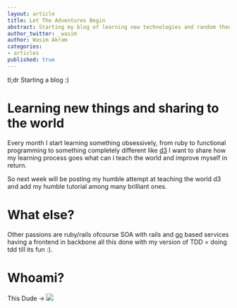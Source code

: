 ```yaml
---
layout: article
title: Let The Adventures Begin
abstract: Starting my blog of learning new technologies and random thoughts.
author_twitter: _wasim
author: Wasim Akram
categories:
- articles
published: true
---
```

tl;dr Starting a blog :)

# Learning new things and sharing to the world

Every month I start learning something obsessively, from ruby to functional programming to something completely different like [d3](http://d3js.org) I want to share how my learning process goes what can i teach the world and improve myself in return.

So next week will be posting my humble attempt at teaching the world d3 and add my humble tutorial among many brilliant ones.

# What else?

Other passions are ruby/rails ofcourse SOA with rails and
[go](http://golang.org) based services having a frontend in backbone all
this done with my version of TDD = doing tdd till its fun :). 

# Whoami?

This Dude -> 
![](http://www.gravatar.com/avatar/6ebe330f769012228406ee012fbe940d.png?size=300x300)

